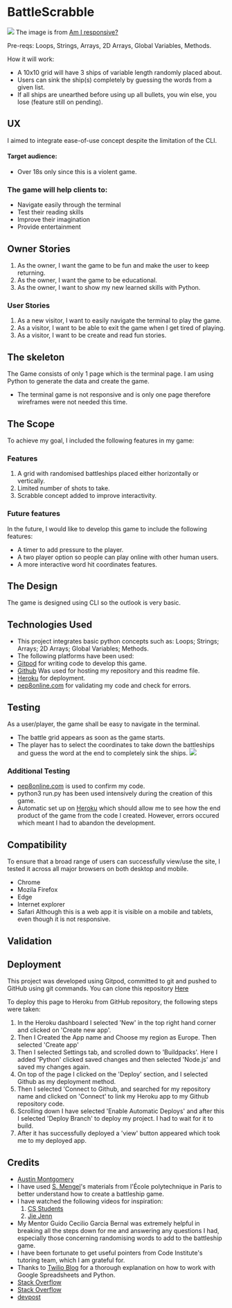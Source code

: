 # BattleScrabble

<!-- [View the live project here.](https://story-vault.herokuapp.com/) -->

![](https://raw.githubusercontent.com/peanutbutterclassic/battlescrabble/main/assets/images/screenshot_amiresponsive.png)
The image is from [Am I responsive?](http://ami.responsivedesign.is/)

Pre-reqs: Loops, Strings, Arrays, 2D Arrays, Global Variables, Methods.

How it will work:
* A 10x10 grid will have 3 ships of variable length randomly placed about.
* Users can sink the ship(s) completely by guessing the words from a given list.
* If all ships are unearthed before using up all bullets, you win else, you lose (feature still on pending).


## UX
I aimed to integrate ease-of-use concept despite the limitation of the CLI.

#### Target audience:
* Over 18s only since this is a violent game.

### The game will help clients to:
* Navigate easily through the terminal
* Test their reading skills
* Improve their imagination
* Provide entertainment

## Owner Stories
1. As the owner, I want the game to be fun and make the user to keep returning.
2. As the owner, I want the game to be educational.
3. As the owner, I want to show my new learned skills with Python.

### User Stories
1. As a new visitor, I want to easily navigate the terminal to play the game.
2. As a visitor, I want to be able to exit the game when I get tired of playing.
3. As a visitor, I want to be create and read fun stories.

## The skeleton
The Game consists of only 1 page which is the terminal page. I am using Python to generate the data and create the game.
* The terminal game is not responsive and is only one page therefore wireframes were not needed this time.

## The Scope
To achieve my goal, I included the following features in my game:

### Features
1. A grid with randomised battleships placed either horizontally or vertically.
2. Limited number of shots to take.
3. Scrabble concept added to improve interactivity.


### Future features
In the future, I would like to develop this game to include the following features:
* A timer to add pressure to the player.
* A two player option so people can play online with other human users.
* A more interactive word hit coordinates features.

## The Design
The game is designed using CLI so the outlook is very basic. 
  

## Technologies Used
* This project integrates basic python concepts such as: Loops; Strings; Arrays; 2D Arrays; Global Variables; Methods.
* The following platforms have been used:
 * [Gitpod](https://gitpod.io/workspaces) for writing code to develop this game.
 * [Github](https://github.com/) Was used for hosting my repository and this readme file.
 * [Heroku](https://id.heroku.com/login) for deployment.
 * [pep8online.com](http://pep8online.com/) for validating my code and check for errors.

## Testing
As a user/player, the game shall be easy to navigate in the terminal.
* The battle grid appears as soon as the game starts.
* The player has to select the coordinates to take down the battleships and guess the word at the end to completely sink the ships.
![](https://raw.githubusercontent.com/peanutbutterclassic/battlescrabble/main/assets/images/screenshot_errors.png)

 ### Additional Testing
* [pep8online.com](http://pep8online.com/) is used to confirm my code.
* python3 run.py has been used intensively during the creation of this game.
* Automatic set up on [Heroku](https://id.heroku.com/login) which should allow me to see how the end product of the game from the code I created. However, errors occured which meant I had to abandon the development.

 ## Compatibility
To ensure that a broad range of users can successfully view/use the site, I tested it across all major browsers on both desktop and mobile.
* Chrome
* Mozila Firefox
* Edge
* Internet explorer
* Safari
Although this is a web app it is visible on a mobile and tablets, even though it is not responsive.

## Validation
<!-- Add validation snapshot -->

## Deployment
This project was developed using Gitpod, committed to git and pushed to GitHub using git commands. You can clone this repository [Here](https://github.com/peanutbutterclassic/battlescrabble)

To deploy this page to Heroku from GitHub repository, the following steps were taken:

1. In the Heroku dashboard I selected 'New' in the top right hand corner and clicked on 'Create new app'.
2. Then I Created the App name and Choose my region as Europe. Then selected 'Create app'
4. Then I selected Settings tab, and scrolled down to 'Buildpacks'. Here I added 'Python' clicked saved changes and then selected 'Node.js' and saved my changes again.
5. On top of the page I clicked on the 'Deploy' section, and I selected Github as my deployment method.
6. Then I selected 'Connect to Github, and searched for my repository name and clicked on 'Connect' to link my Heroku app to my Github repository code.
7. Scrolling down I have selected 'Enable Automatic Deploys' and after this I selected 'Deploy Branch' to deploy my project. I had to wait for it to build.
8. After it has successfully deployed a 'view' button appeared which took me to my deployed app.

## Credits
* [Austin Montgomery](https://bigmonty12.github.io/battleship) 
* I have used [S. Mengel](https://www.enseignement.polytechnique.fr/informatique/CSE101/TD/td_9/CSE101-td_9-1.html)'s materials from l'École polytechnique in Paris to better understand how to create a battleship game. 
* I have watched the following videos for inspiration:
   1. [CS Students](https://www.youtube.com/watch?v=MgJBgnsDcF0)
   2. [Jie Jenn](https://www.youtube.com/watch?v=gkglr8GID5E) 
* My Mentor Guido Cecilio Garcia Bernal was extremely helpful in breaking all the steps down for me and answering any questions I had, especially those concerning randomising words to add to the battleship game.
* I have been fortunate to get useful pointers from Code Institute's tutoring team, which I am grateful for.
* Thanks to [Twilio Blog](https://www.twilio.com/blog/2017/02/an-easy-way-to-read-and-write-to-a-google-spreadsheet-in-python.html) for a thorough explanation on how to work with Google Spreadsheets and Python.
* [Stack Overflow](https://stackoverflow.com/questions/18834636/random-word-generator-python)
* [Stack Overflow](https://stackoverflow.com/questions/23294658/asking-the-user-for-input-until-they-give-a-valid-response)
* [devpost](https://www.youtube.com/watch?v=zSQIGzmcp2I)
